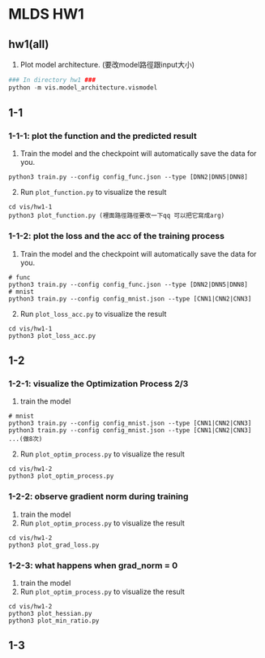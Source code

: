 # MLDS HW1
## hw1(all)
1. Plot model architecture. (要改model路徑跟input大小)
```python
### In directory hw1 ###
python -m vis.model_architecture.vismodel
```
## 1-1

### 1-1-1: plot the function and the predicted result
1. Train the model and the checkpoint will automatically save the data for you.
```
python3 train.py --config config_func.json --type [DNN2|DNN5|DNN8]
```
2. Run ``plot_function.py`` to visualize the result
```
cd vis/hw1-1
python3 plot_function.py (裡面路徑路徑要改一下qq 可以把它寫成arg)
```
### 1-1-2: plot the loss and the acc of the training process
1. Train the model and the checkpoint will automatically save the data for you.
```
# func
python3 train.py --config config_func.json --type [DNN2|DNN5|DNN8]
# mnist
python3 train.py --config config_mnist.json --type [CNN1|CNN2|CNN3]
```
2. Run ``plot_loss_acc.py`` to visualize the result
```
cd vis/hw1-1
python3 plot_loss_acc.py
```
## 1-2

### 1-2-1: visualize the Optimization Process  2/3
1. train the model
```
# mnist
python3 train.py --config config_mnist.json --type [CNN1|CNN2|CNN3]
python3 train.py --config config_mnist.json --type [CNN1|CNN2|CNN3]
...(做8次)
```
2. Run ``plot_optim_process.py`` to visualize the result
```
cd vis/hw1-2
python3 plot_optim_process.py
```
### 1-2-2: observe gradient norm during training
1. train the model
2. Run ``plot_optim_process.py`` to visualize the result
```
cd vis/hw1-2
python3 plot_grad_loss.py
```
### 1-2-3: what happens when grad_norm = 0
1. train the model
2. Run ``plot_optim_process.py`` to visualize the result
```
cd vis/hw1-2
python3 plot_hessian.py
python3 plot_min_ratio.py
```
## 1-3